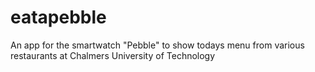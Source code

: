 # eatapebble
An app for the smartwatch "Pebble" to show todays menu from various restaurants at Chalmers University of Technology
